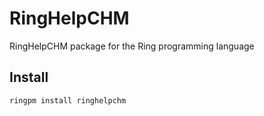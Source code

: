 # RingHelpCHM

RingHelpCHM package for the Ring programming language

## Install
	
	ringpm install ringhelpchm